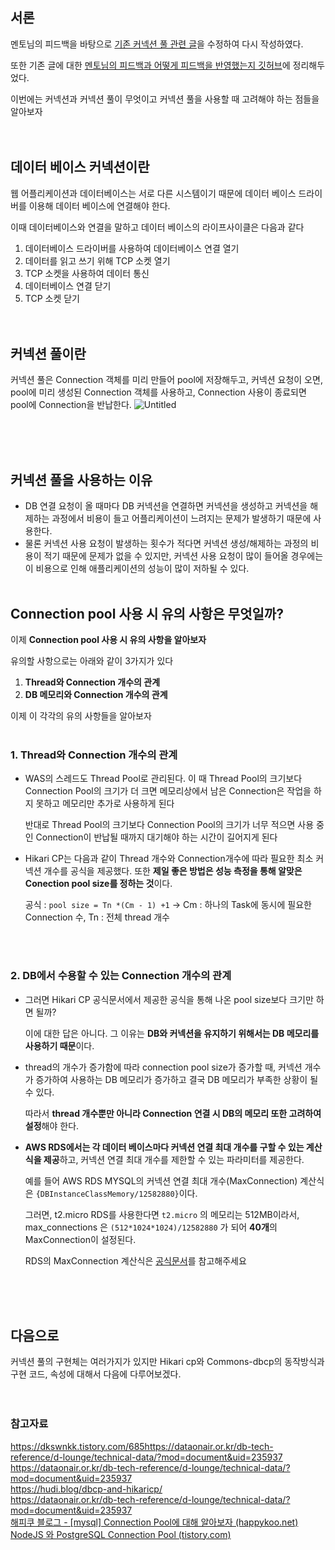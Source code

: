 
## 서론

멘토님의 피드백을 바탕으로 [기존 커넥션 풀 관련 글](https://github.com/HoChangSUNG/mentoring/blob/main/%EA%B3%B5%EB%B6%80%ED%95%9C%EA%B2%83/%ED%98%B8%EC%B0%BD/%EB%B8%94%EB%A1%9C%EA%B7%B8%20%ED%8F%AC%EC%8A%A4%ED%8C%85/%EC%BB%A4%EB%84%A5%EC%85%98%ED%92%80/ConnectionPool_%ED%87%B4%EA%B3%A0_%EC%A0%84.md)을 수정하여 다시 작성하였다. 

또한 기존 글에 대한 [멘토님의 피드백과 어떻게 피드백을 반영했는지 깃허브](https://github.com/HoChangSUNG/mentoring/blob/main/%EA%B3%B5%EB%B6%80%ED%95%9C%EA%B2%83/%ED%98%B8%EC%B0%BD/%EB%B8%94%EB%A1%9C%EA%B7%B8%20%ED%8F%AC%EC%8A%A4%ED%8C%85/%EC%BB%A4%EB%84%A5%EC%85%98%ED%92%80/%EC%BB%A4%EB%84%A5%EC%85%98%20%ED%92%80%20%EA%B8%80%20%ED%94%BC%EB%93%9C%EB%B0%B1%20%EB%B0%8F%20%EB%B0%98%EC%98%81%EC%82%AC%ED%95%AD.md)에 정리해두었다.

이번에는 커넥션과 커넥션 풀이 무엇이고 커넥션 풀을 사용할 때 고려해야 하는 점들을 알아보자
<br><br><br>
## 데이터 베이스 커넥션이란

웹 어플리케이션과 데이터베이스는 서로 다른 시스템이기 때문에 데이터 베이스 드라이버를 이용해 데이터 베이스에 연결해야 한다.

이때 데이터베이스와 연결을 말하고 데이터 베이스의 라이프사이클은 다음과 같다

1. 데이터베이스 드라이버를 사용하여 데이터베이스 연결 열기
2. 데이터를 읽고 쓰기 위해 TCP 소켓 열기
3. TCP 소켓을 사용하여 데이터 통신
4. 데이터베이스 연결 닫기
5. TCP 소켓 닫기
<br><br><br>
## 커넥션 풀이란

커넥션 풀은 Connection 객체를 미리 만들어 pool에 저장해두고, 커넥션 요청이 오면, pool에 미리 생성된 Connection 객체를 사용하고, Connection 사용이 종료되면 pool에 Connection을 반납한다.
![Untitled](https://github.com/HoChangSUNG/mentoring/assets/76422685/3512b408-6364-440c-9753-e9454a4c3089)

<br><br><br>
## 커넥션 풀을 사용하는 이유

- DB 연결 요청이 올 때마다 DB 커넥션을 연결하면 커넥션을 생성하고 커넥션을 해제하는 과정에서 비용이 들고 어플리케이션이 느려지는 문제가 발생하기 때문에 사용한다.
- 물론 커넥션 사용 요청이 발생하는 횟수가 적다면 커넥션 생성/해제하는 과정의 비용이 적기 때문에 문제가 없을 수 있지만, 커넥션 사용 요청이 많이 들어올 경우에는 이 비용으로 인해 애플리케이션의 성능이 많이 저하될 수 있다.
<br><br>
## ****Connection pool 사용 시 유의 사항은 무엇일까?****

이제 **Connection pool 사용 시 유의 사항을 알아보자**

유의할 사항으로는 아래와 같이 3가지가 있다

1. **Thread와 Connection 개수의 관계**
2. **DB 메모리와 Connection 개수의 관계**

이제 이 각각의 유의 사항들을 알아보자
<br><br>
### 1. **Thread와 Connection 개수의 관계**

- WAS의 스레드도 Thread Pool로 관리된다. 이 때 Thread Pool의 크기보다 Connection Pool의 크기가 더 크면 메모리상에서 남은 Connection은 작업을 하지 못하고 메모리만 추가로 사용하게 된다
    
    반대로  Thread Pool의 크기보다 Connection Pool의 크기가 너무 적으면 사용 중인 Connection이 반납될 때까지 대기해야 하는 시간이 길어지게 된다
    
- Hikari CP는 다음과 같이 Thread  개수와 Connection개수에 따라 필요한 최소 커넥션 개수를 공식을 제공했다. 또한 **제일 좋은 방법은 성능 측정을 통해 알맞은 Conection pool size를 정하는 것**이다.
    
    공식 : `pool size = Tn *(Cm - 1) +1`  → Cm : 하나의 Task에 동시에 필요한 Connection 수, Tn : 전체 thread 개수
    
<br><br>
### 2. **DB에서 수용할 수 있는 Connection 개수의 관계**

- 그러면 Hikari CP 공식문서에서 제공한 공식을 통해 나온 pool size보다 크기만 하면 될까?
    
    이에 대한 답은 아니다. 그 이유는 **DB와  커넥션을 유지하기 위해서는 DB 메모리를 사용하기 때문**이다.
    
- thread의 개수가 증가함에 따라 connection pool size가 증가할 때,  커넥션 개수가 증가하여 사용하는 DB 메모리가 증가하고 결국 DB 메모리가 부족한 상황이 될 수 있다.
    
    따라서 **thread 개수뿐만 아니라 Connection 연결 시 DB의 메모리 또한 고려하여 설정**해야 한다.
    
- **AWS RDS에서는 각 데이터 베이스마다  커넥션 연결 최대 개수를 구할 수 있는 계산식을 제공**하고, 커넥션 연결 최대 개수를 제한할 수 있는 파라미터를 제공한다.
    
    예를 들어 AWS RDS MYSQL의 커넥션 연결 최대 개수(MaxConnection) 계산식은 `{DBInstanceClassMemory/12582880}`이다.
    
    그러면, t2.micro RDS를 사용한다면 `t2.micro` 의 메모리는 512MB이라서, max_connections 은 `(512*1024*1024)/12582880` 가 되어 **40개**의 MaxConnection이 설정된다.
    
    RDS의 MaxConnection 계산식은 [공식문서](https://docs.aws.amazon.com/ko_kr/AmazonRDS/latest/UserGuide/CHAP_Limits.html#RDS_Limits.MaxConnections)를 참고해주세요

<br><br><br>

## 다음으로

커넥션 풀의 구현체는 여러가지가 있지만 Hikari cp와 Commons-dbcp의  동작방식과 구현 코드, 속성에 대해서 다음에 다루어보겠다.
<br><br><br>
### 참고자료

https://dkswnkk.tistory.com/685https://dataonair.or.kr/db-tech-reference/d-lounge/technical-data/?mod=document&uid=235937  
https://dataonair.or.kr/db-tech-reference/d-lounge/technical-data/?mod=document&uid=235937  
https://hudi.blog/dbcp-and-hikaricp/  
https://dataonair.or.kr/db-tech-reference/d-lounge/technical-data/?mod=document&uid=235937  
[해피쿠 블로그 - [mysql] Connection Pool에 대해 알아보자 (happykoo.net)](https://www.happykoo.net/@happykoo/posts/133)  
[NodeJS 와 PostgreSQL Connection Pool (tistory.com)](https://jojoldu.tistory.com/634)
